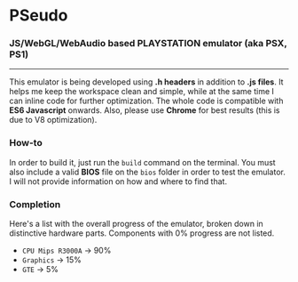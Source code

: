 # PSeudo

### JS/WebGL/WebAudio based PLAYSTATION emulator (aka PSX, PS1)
*******

This emulator is being developed using **.h headers** in addition to **.js files**. It helps me keep the workspace clean and simple, while at the same time I can inline code for further optimization. The whole code is compatible with **ES6 Javascript** onwards. Also, please use **Chrome** for best results (this is due to V8 optimization).

### How-to
In order to build it, just run the `build` command on the terminal. You must also include a valid **BIOS** file on the `bios` folder in order to test the emulator. I will not provide information on how and where to find that.

### Completion
Here's a list with the overall progress of the emulator, broken down in distinctive hardware parts. Components with 0% progress are not listed.
* `CPU Mips R3000A` -> 90%
* `Graphics` -> 15%
* `GTE` -> 5%
